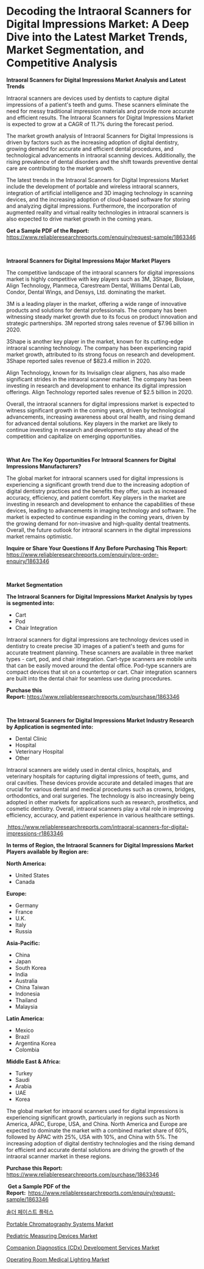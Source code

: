 <p><h1>Decoding the Intraoral Scanners for Digital Impressions Market: A Deep Dive into the Latest Market Trends, Market Segmentation, and Competitive Analysis</h1></p><p><strong>Intraoral Scanners for Digital Impressions Market Analysis and Latest Trends</strong></p>
<p><p>Intraoral scanners are devices used by dentists to capture digital impressions of a patient's teeth and gums. These scanners eliminate the need for messy traditional impression materials and provide more accurate and efficient results. The Intraoral Scanners for Digital Impressions Market is expected to grow at a CAGR of 11.7% during the forecast period.</p><p>The market growth analysis of Intraoral Scanners for Digital Impressions is driven by factors such as the increasing adoption of digital dentistry, growing demand for accurate and efficient dental procedures, and technological advancements in intraoral scanning devices. Additionally, the rising prevalence of dental disorders and the shift towards preventive dental care are contributing to the market growth.</p><p>The latest trends in the Intraoral Scanners for Digital Impressions Market include the development of portable and wireless intraoral scanners, integration of artificial intelligence and 3D imaging technology in scanning devices, and the increasing adoption of cloud-based software for storing and analyzing digital impressions. Furthermore, the incorporation of augmented reality and virtual reality technologies in intraoral scanners is also expected to drive market growth in the coming years.</p></p>
<p><strong>Get a Sample PDF of the Report:&nbsp;</strong> <a href="https://www.reliableresearchreports.com/enquiry/request-sample/1863346">https://www.reliableresearchreports.com/enquiry/request-sample/1863346</a></p>
<p>&nbsp;</p>
<p><strong>Intraoral Scanners for Digital Impressions Major Market Players</strong></p>
<p><p>The competitive landscape of the intraoral scanners for digital impressions market is highly competitive with key players such as 3M, 3Shape, Biolase, Align Technology, Planmeca, Carestream Dental, Williams Dental Lab, Condor, Dental Wings, and Densys, Ltd. dominating the market. </p><p>3M is a leading player in the market, offering a wide range of innovative products and solutions for dental professionals. The company has been witnessing steady market growth due to its focus on product innovation and strategic partnerships. 3M reported strong sales revenue of $7.96 billion in 2020.</p><p>3Shape is another key player in the market, known for its cutting-edge intraoral scanning technology. The company has been experiencing rapid market growth, attributed to its strong focus on research and development. 3Shape reported sales revenue of $823.4 million in 2020.</p><p>Align Technology, known for its Invisalign clear aligners, has also made significant strides in the intraoral scanner market. The company has been investing in research and development to enhance its digital impression offerings. Align Technology reported sales revenue of $2.5 billion in 2020.</p><p>Overall, the intraoral scanners for digital impressions market is expected to witness significant growth in the coming years, driven by technological advancements, increasing awareness about oral health, and rising demand for advanced dental solutions. Key players in the market are likely to continue investing in research and development to stay ahead of the competition and capitalize on emerging opportunities.</p></p>
<p>&nbsp;</p>
<p><strong>What Are The Key Opportunities For Intraoral Scanners for Digital Impressions Manufacturers?</strong></p>
<p><p>The global market for intraoral scanners used for digital impressions is experiencing a significant growth trend due to the increasing adoption of digital dentistry practices and the benefits they offer, such as increased accuracy, efficiency, and patient comfort. Key players in the market are investing in research and development to enhance the capabilities of these devices, leading to advancements in imaging technology and software. The market is expected to continue expanding in the coming years, driven by the growing demand for non-invasive and high-quality dental treatments. Overall, the future outlook for intraoral scanners in the digital impressions market remains optimistic.</p></p>
<p><strong>Inquire or Share Your Questions If Any Before Purchasing This Report:</strong> <a href="https://www.reliableresearchreports.com/enquiry/pre-order-enquiry/1863346">https://www.reliableresearchreports.com/enquiry/pre-order-enquiry/1863346</a></p>
<p>&nbsp;</p>
<p><strong>Market Segmentation</strong></p>
<p><strong>The Intraoral Scanners for Digital Impressions Market Analysis by types is segmented into:</strong></p>
<p><ul><li>Cart</li><li>Pod</li><li>Chair Integration</li></ul></p>
<p><p>Intraoral scanners for digital impressions are technology devices used in dentistry to create precise 3D images of a patient's teeth and gums for accurate treatment planning. These scanners are available in three market types - cart, pod, and chair integration. Cart-type scanners are mobile units that can be easily moved around the dental office. Pod-type scanners are compact devices that sit on a countertop or cart. Chair integration scanners are built into the dental chair for seamless use during procedures.</p></p>
<p><strong>Purchase this Report:&nbsp;</strong><a href="https://www.reliableresearchreports.com/purchase/1863346">https://www.reliableresearchreports.com/purchase/1863346</a></p>
<p>&nbsp;</p>
<p><strong>The Intraoral Scanners for Digital Impressions Market Industry Research by Application is segmented into:</strong></p>
<p><ul><li>Dental Clinic</li><li>Hospital</li><li>Veterinary Hospital</li><li>Other</li></ul></p>
<p><p>Intraoral scanners are widely used in dental clinics, hospitals, and veterinary hospitals for capturing digital impressions of teeth, gums, and oral cavities. These devices provide accurate and detailed images that are crucial for various dental and medical procedures such as crowns, bridges, orthodontics, and oral surgeries. The technology is also increasingly being adopted in other markets for applications such as research, prosthetics, and cosmetic dentistry. Overall, intraoral scanners play a vital role in improving efficiency, accuracy, and patient experience in various healthcare settings.</p></p>
<p><a href="https://www.reliableresearchreports.com/intraoral-scanners-for-digital-impressions-r1863346">&nbsp;https://www.reliableresearchreports.com/intraoral-scanners-for-digital-impressions-r1863346</a></p>
<p><strong>In terms of Region, the Intraoral Scanners for Digital Impressions Market Players available by Region are:</strong></p>
<p>
    <p> <strong> North America: </strong>
        <ul>
            <li>United States</li>
            <li>Canada</li>
        </ul>
        </p> 
    <p> <strong> Europe: </strong>
        <ul>
            <li>Germany</li>
            <li>France</li>
            <li>U.K.</li>
            <li>Italy</li>
            <li>Russia</li>
        </ul>
        </p> 
    <p> <strong> Asia-Pacific: </strong>
        <ul>
            <li>China</li>
            <li>Japan</li>
            <li>South Korea</li>
            <li>India</li>
            <li>Australia</li>
            <li>China Taiwan</li>
            <li>Indonesia</li>
            <li>Thailand</li>
            <li>Malaysia</li>
        </ul>
        </p> 
    <p> <strong> Latin America: </strong>
        <ul>
            <li>Mexico</li>
            <li>Brazil</li>
            <li>Argentina Korea</li>
            <li>Colombia</li>
        </ul>
        </p> 
    <p> <strong> Middle East & Africa: </strong>
        <ul>
            <li>Turkey</li>
            <li>Saudi</li>
            <li>Arabia</li>
            <li>UAE</li>
            <li>Korea</li>
        </ul>
    </p>
    </p>
<p><p>The global market for intraoral scanners used for digital impressions is experiencing significant growth, particularly in regions such as North America, APAC, Europe, USA, and China. North America and Europe are expected to dominate the market with a combined market share of 60%, followed by APAC with 25%, USA with 10%, and China with 5%. The increasing adoption of digital dentistry technologies and the rising demand for efficient and accurate dental solutions are driving the growth of the intraoral scanner market in these regions.</p></p>
<p><strong>Purchase this Report: </strong><a href="https://www.reliableresearchreports.com/purchase/1863346">https://www.reliableresearchreports.com/purchase/1863346</a></p>
<p>&nbsp;<strong>Get a Sample PDF of the Report:&nbsp;&nbsp;</strong><a href="https://www.reliableresearchreports.com/enquiry/request-sample/1863346">https://www.reliableresearchreports.com/enquiry/request-sample/1863346</a></p>
<p><strong></strong></p>
<p><p><a href="https://github.com/muchswr/Market-Research-Report-List-2/blob/main/108281376986.md">솔더 페이스트 플럭스</a></p><p><a href="https://github.com/maudAbbott7/Market-Research-Report-List-2/blob/main/portable-chromatography-systems-market.md">Portable Chromatography Systems Market</a></p><p><a href="https://github.com/mancsybtousav/Market-Research-Report-List-3/blob/main/pediatric-measuring-devices-market.md">Pediatric Measuring Devices Market</a></p><p><a href="https://github.com/MaraKoelpin2023/Market-Research-Report-List-2/blob/main/companion-diagnostics-cdx-development-services-market.md">Companion Diagnostics (CDx) Development Services Market</a></p><p><a href="https://github.com/goodweq44/Market-Research-Report-List-1/blob/main/operating-room-medical-lighting-market.md">Operating Room Medical Lighting Market</a></p></p>